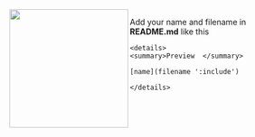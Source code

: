 <img src="https://avatars.githubusercontent.com/u/7407423?s=200&v=4" align="left" width="210px"/>

 Add your name and filename in **README.md** like this

```[name](https://github.com/name)
<details>
<summary>Preview  </summary>

[name](filename ':include')

</details>
```
